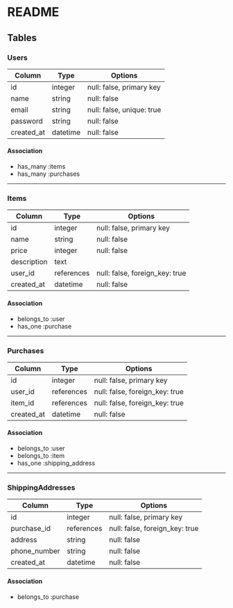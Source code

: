 # README

## Tables

### Users

| Column     | Type    | Options                   |
|------------|---------|---------------------------|
| id         | integer | null: false, primary key  |
| name       | string  | null: false               |
| email      | string  | null: false, unique: true |
| password   | string  | null: false               |
| created_at | datetime| null: false               |

#### Association
- has_many :items
- has_many :purchases

---

### Items

| Column       | Type       | Options                        |
|--------------|------------|--------------------------------|
| id           | integer    | null: false, primary key       |
| name         | string     | null: false                    |
| price        | integer    | null: false                    |
| description  | text       |                                |
| user_id      | references | null: false, foreign_key: true |
| created_at   | datetime   | null: false                    |

#### Association
- belongs_to :user
- has_one :purchase

---

### Purchases

| Column     | Type       | Options                        |
|------------|------------|--------------------------------|
| id         | integer    | null: false, primary key       |
| user_id    | references | null: false, foreign_key: true |
| item_id    | references | null: false, foreign_key: true |
| created_at | datetime   | null: false                    |

#### Association
- belongs_to :user
- belongs_to :item
- has_one :shipping_address

---

### ShippingAddresses

| Column       | Type       | Options                        |
|--------------|------------|--------------------------------|
| id           | integer    | null: false, primary key       |
| purchase_id  | references | null: false, foreign_key: true |
| address      | string     | null: false                    |
| phone_number | string     | null: false                    |
| created_at   | datetime   | null: false                    |

#### Association
- belongs_to :purchase
